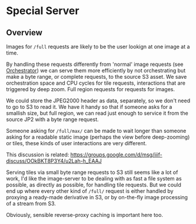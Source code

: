 # Special Server

## Overview

Images for `/full` requests are likely to be the user lookign at one image at a time.

By handling these requests differently from 'normal' image requests (see [Orchestrator](002-storage-and-orchestration.md)) we can serve them more efficiently by not orchestrating but make a byte range, or complete requests, to the source S3 asset. We save orchestration space and CPU cycles for tile requests, interactions that are triggered by deep zoom. Full region requests for requests for images.

We could store the JPEG2000 header as data, separately, so we don't need to go to S3 to read it. We have it handy so that if someone asks for a smallish size, but full region, we can read just enough to service it from the source JP2 with a byte range request. 

Someone asking for `/full/max/` can be made to wait longer than someone asking for a readable static image (perhaps the view before deep-zooming) or tiles, these kinds of user interactions are very different.

This discussion is related: https://groups.google.com/d/msg/iiif-discuss/OOkBKT8P3Y4/u2Lah-h_EAAJ

Serving tiles via small byte range requests to S3 still seems like a lot of work, I'd like the image-server to be dealing with as fast a file system as possible, as directly as possible, for handling tile requests. But we could end up where every other kind of `/full/` request is either handled by proxying a ready-made derivative in S3, or by on-the-fly image processing of a stream from S3.

Obviously, sensible reverse-proxy caching is important here too.